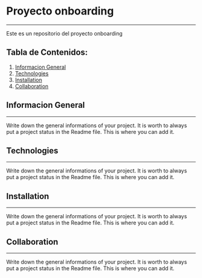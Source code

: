 # Proyecto onboarding
***
Este es un repositorio del proyecto onboarding

## Tabla de Contenidos:
1. [Informacion General](#general-info)
2. [Technologies](#technologies)
3. [Installation](#installation)
4. [Collaboration](#collaboration)


## Informacion General
***
Write down the general informations of your project. It is worth to always put a project status in the Readme file. This is where you can add it. 



## Technologies
***
Write down the general informations of your project. It is worth to always put a project status in the Readme file. This is where you can add it. 



## Installation
***
Write down the general informations of your project. It is worth to always put a project status in the Readme file. This is where you can add it. 



## Collaboration
***
Write down the general informations of your project. It is worth to always put a project status in the Readme file. This is where you can add it. 
